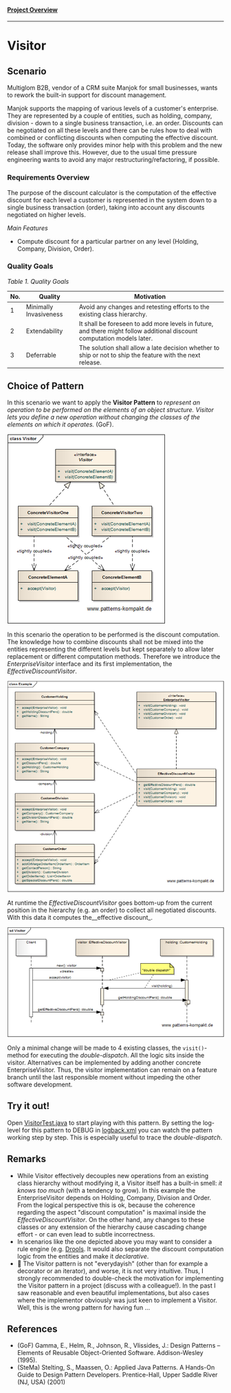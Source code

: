#### [Project Overview](../../../../../../../README.md)
----

# Visitor

## Scenario

Multiglom B2B, vendor of a CRM suite Manjok for small businesses, wants to rework the built-in support for discount management.

Manjok supports the mapping of various levels of a customer's enterprise. They are represented by a couple of entities, such as holding, company, division - down to a single business transaction, i.e. an order. Discounts can be negotiated on all these levels and there can be rules how to deal with combined or conflicting discounts when computing the effective discount. Today, the software only provides minor help with this problem and the new release shall improve this. However, due to the usual time pressure engineering wants to avoid any major restructuring/refactoring, if possible.

### Requirements Overview

The purpose of the discount calculator is the computation of the effective discount for each level a customer is represented in the system down to a single business transaction (order), taking into account any discounts negotiated on higher levels. 

_Main Features_

* Compute discount for a particular partner on any level (Holding, Company, Division, Order).

### Quality Goals

_Table 1. Quality Goals_

No.|Quality|Motivation
---|-------|----------
1|Minimally Invasiveness|Avoid any changes and retesting efforts to the existing class hierarchy.
2|Extendability|It shall be foreseen to add more levels in future, and there might follow additional discount computation models later.
3|Deferrable|The solution shall allow a late decision whether to ship or not to ship the feature with the next release.

## Choice of Pattern
In this scenario we want to apply the **Visitor Pattern** to _represent an operation to be performed on the elements of an object structure. Visitor lets you define a new operation without changing the classes of the elements on which it operates._ (GoF). 

![Test](../../../../../../../doc/patterns/images/visitor_cn.png)

In this scenario the operation to be performed is the discount computation. The knowledge how to combine discounts shall not be mixed into the entities representing the different levels but kept separately to allow later replacement or different computation methods. Therefore we introduce the _EnterpriseVisitor_ interface and its first implementation, the _EffectiveDiscountVisitor_.

![Test](../../../../../../../doc/patterns/images/visitor_cx.png)

At runtime the _EffectiveDiscountVisitor_ goes bottom-up from the current position in the hierarchy (e.g. an order) to collect all negotiated discounts. With this data it computes the__effective discount_.

![Test](../../../../../../../doc/patterns/images/visitor_dx.png)

Only a minimal change will be made to 4 existing classes, the `visit()`-method for executing the _double-dispatch_. All the logic sits inside the visitor. Alternatives can be implemented by adding another concrete EnterpriseVisitor. Thus, the visitor implementation can remain on a feature branch until the last responsible moment without impeding the other software development.

## Try it out!

Open [VisitorTest.java](VisitorTest.java) to start playing with this pattern. By setting the log-level for this pattern to DEBUG in [logback.xml](../../../../../../../src/main/resources/logback.xml) you can watch the pattern working step by step. This is especially useful to trace the _double-dispatch_.

## Remarks
* While Visitor effectively decouples new operations from an existing class hierarchy without modifying it, a Visitor itself has a built-in smell: _it knows too much_ (with a tendency to grow). In this example the EnterpriseVisitor depends on Holding, Company, Division and Order. From the logical perspective this is ok, because the coherence regarding the aspect "discount computation" is maximal inside the _EffectiveDiscountVisitor_. On the other hand, any changes to these classes or any extension of the hierarchy cause cascading change effort - or can even lead to subtle incorrectness.
* In scenarios like the one depicted above you may want to consider a rule engine (e.g. [Drools](https://www.drools.org/). It would also separate the discount computation logic from the entities and make it _declarative_.
* :cactus: The Visitor pattern is not "everydayish" (other than for example a decorator or an iterator), and worse, it is not very intuitive. Thus, I strongly recommended to double-check the motivation for implementing the Visitor pattern in a project (discuss with a colleague!). In the past I saw reasonable and even beautiful implementations, but also cases where the implementor obviously was just keen to implement a Visitor. Well, this is the wrong pattern for having fun ... 

## References

* (GoF) Gamma, E., Helm, R., Johnson, R., Vlissides, J.: Design Patterns – Elements of Reusable Object-Oriented Software. Addison-Wesley (1995).
* (SteMa) Stelting, S., Maassen, O.: Applied Java Patterns. A Hands-On Guide to Design Pattern Developers. Prentice-Hall, Upper Saddle River (NJ, USA) (2001)
